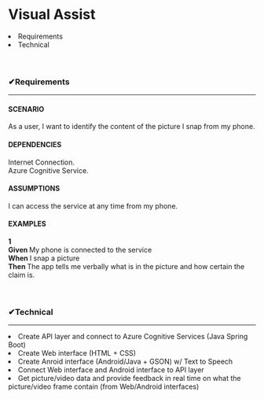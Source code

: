 # Visual Assist

<li>Requirements</li>
<li>Technical</li>
<br>
<br>
<h3>✔Requirements</h3>
<hr>

<h4>SCENARIO</h4>
As a user, I want to identify the content of the picture I snap from my phone.
<h4>DEPENDENCIES</h4>
Internet Connection.
<br/>
Azure Cognitive Service.
<br/>
<h4>ASSUMPTIONS</h4>
I can access the service at any time from my phone.
<br/>
<h4>EXAMPLES</h4>
<strong>1</strong>
<br/>
<strong>Given </strong>My phone is connected to the service
<br/>
<strong>When </strong>I snap a picture
<br/>
<strong>Then </strong>The app tells me verbally what is in the picture and how certain the claim is.

<br/>
<br/>
<br>
<h3>✔Technical</h3>
<hr>
<li>Create API layer and connect to Azure Cognitive Services (Java Spring Boot)</li>
<li>Create Web interface (HTML + CSS)</li>
<li>Create Anroid interface (Android/Java + GSON) w/ Text to Speech</li>
<li>Connect Web interface and Android interface to API layer</li>
<li>Get picture/video data and provide feedback in real time on what the picture/video frame contain (from Web/Android interfaces)



